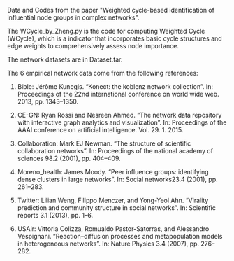 Data and Codes from the paper "Weighted cycle-based identification of influential node groups in complex networks".

The WCycle_by_Zheng.py is the code for computing Weighted Cycle (WCycle), which is a indicator that incorporates basic cycle structures and edge weights to comprehensively assess node importance.

The network datasets are in Dataset.tar.

The 6 empirical network data come from the following references: 

1. Bible: Jérôme Kunegis. “Konect: the koblenz network collection”. In: Proceedings of the 22nd international conference on world wide web. 2013, pp. 1343–1350. 

2. CE-GN: Ryan Rossi and Nesreen Ahmed. “The network data repository with interactive graph analytics and visualization”. In: Proceedings of the AAAI conference on artificial intelligence. Vol. 29. 1. 2015.

3. Collaboration: Mark EJ Newman. “The structure of scientific collaboration networks”. In: Proceedings of the national academy of sciences 98.2 (2001), pp. 404–409.

4. Moreno_health: James Moody. “Peer influence groups: identifying dense clusters in large networks”. In: Social networks23.4 (2001), pp. 261–283.

5. Twitter: Lilian Weng, Filippo Menczer, and Yong-Yeol Ahn. “Virality prediction and community structure in social networks”. In: Scientific reports 3.1 (2013), pp. 1–6.

6. USAir: Vittoria Colizza, Romualdo Pastor-Satorras, and Alessandro Vespignani. “Reaction–diffusion processes and metapopulation models in heterogeneous networks”. In: Nature Physics 3.4 (2007), pp. 276–282.
